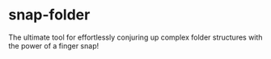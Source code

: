 # snap-folder
The ultimate tool for effortlessly conjuring up complex folder structures with the power of a finger snap!
